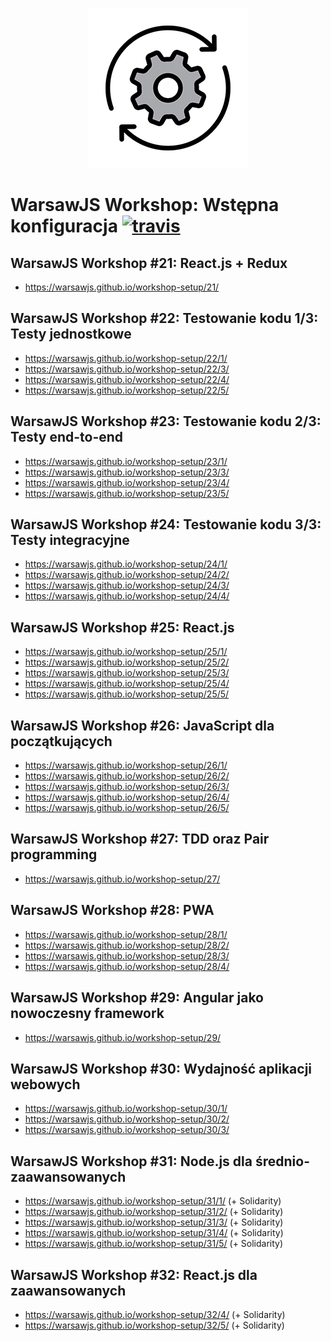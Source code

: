 <link rel="shortcut icon" href="./favicon.ico" type="image/x-icon"/>

<p align="center">
    <img src="assets/logo.png" alt=""/>
</p>

# WarsawJS Workshop: Wstępna konfiguracja [![travis](https://img.shields.io/travis/warsawjs/workshop-setup.svg)](https://travis-ci.org/warsawjs/workshop-setup)

## WarsawJS Workshop #21: React.js + Redux

* <https://warsawjs.github.io/workshop-setup/21/>

## WarsawJS Workshop #22: Testowanie kodu 1/3: Testy jednostkowe

* <https://warsawjs.github.io/workshop-setup/22/1/>
* <https://warsawjs.github.io/workshop-setup/22/3/>
* <https://warsawjs.github.io/workshop-setup/22/4/>
* <https://warsawjs.github.io/workshop-setup/22/5/>

## WarsawJS Workshop #23: Testowanie kodu 2/3: Testy end-to-end

* <https://warsawjs.github.io/workshop-setup/23/1/>
* <https://warsawjs.github.io/workshop-setup/23/3/>
* <https://warsawjs.github.io/workshop-setup/23/4/>
* <https://warsawjs.github.io/workshop-setup/23/5/>

## WarsawJS Workshop #24: Testowanie kodu 3/3: Testy integracyjne

* <https://warsawjs.github.io/workshop-setup/24/1/>
* <https://warsawjs.github.io/workshop-setup/24/2/>
* <https://warsawjs.github.io/workshop-setup/24/3/>
* <https://warsawjs.github.io/workshop-setup/24/4/>

## WarsawJS Workshop #25: React.js

* <https://warsawjs.github.io/workshop-setup/25/1/>
* <https://warsawjs.github.io/workshop-setup/25/2/>
* <https://warsawjs.github.io/workshop-setup/25/3/>
* <https://warsawjs.github.io/workshop-setup/25/4/>
* <https://warsawjs.github.io/workshop-setup/25/5/>

## WarsawJS Workshop #26: JavaScript dla początkujących

* <https://warsawjs.github.io/workshop-setup/26/1/>
* <https://warsawjs.github.io/workshop-setup/26/2/>
* <https://warsawjs.github.io/workshop-setup/26/3/>
* <https://warsawjs.github.io/workshop-setup/26/4/>
* <https://warsawjs.github.io/workshop-setup/26/5/>

## WarsawJS Workshop #27: TDD oraz Pair programming

* <https://warsawjs.github.io/workshop-setup/27/>

## WarsawJS Workshop #28: PWA

* <https://warsawjs.github.io/workshop-setup/28/1/>
* <https://warsawjs.github.io/workshop-setup/28/2/>
* <https://warsawjs.github.io/workshop-setup/28/3/>
* <https://warsawjs.github.io/workshop-setup/28/4/>

## WarsawJS Workshop #29: Angular jako nowoczesny framework

* <https://warsawjs.github.io/workshop-setup/29/>

## WarsawJS Workshop #30: Wydajność aplikacji webowych

* <https://warsawjs.github.io/workshop-setup/30/1/>
* <https://warsawjs.github.io/workshop-setup/30/2/>
* <https://warsawjs.github.io/workshop-setup/30/3/>

## WarsawJS Workshop #31: Node.js dla średnio-zaawansowanych

* <https://warsawjs.github.io/workshop-setup/31/1/> (+ Solidarity)
* <https://warsawjs.github.io/workshop-setup/31/2/> (+ Solidarity)
* <https://warsawjs.github.io/workshop-setup/31/3/> (+ Solidarity)
* <https://warsawjs.github.io/workshop-setup/31/4/> (+ Solidarity)
* <https://warsawjs.github.io/workshop-setup/31/5/> (+ Solidarity)

## WarsawJS Workshop #32: React.js dla zaawansowanych

* <https://warsawjs.github.io/workshop-setup/32/4/> (+ Solidarity)
* <https://warsawjs.github.io/workshop-setup/32/5/> (+ Solidarity)
